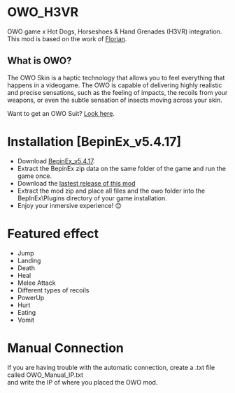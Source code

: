 # OWO_H3VR
OWO game x Hot Dogs, Horseshoes & Hand Grenades (H3VR) integration.
This mod is based on the work of [Florian](https://github.com/floh-bhaptics/H3VR_bhaptics).

## What is OWO?
The OWO Skin is a haptic technology that allows you to feel everything that happens in a videogame. The OWO is capable of delivering highly realistic and precise sensations, such as the feeling of impacts, the recoils from your weapons, or even the subtle sensation of insects moving across your skin.

Want to get an OWO Suit? [Look here](https://owogame.com/shop/).

# Installation [BepinEx_v5.4.17]
- Download [BepinEx_v5.4.17]( https://github.com/BepInEx/BepInEx/releases/tag/v5.4.17).
- Extract the BepinEx zip data on the same folder of the game and run the game once.
- Download the [lastest release of this mod](https://github.com/OWODevelopers/OWO_H3VR/releases/latest)
- Extract the mod zip and place all files and the owo folder into the BepInEx\Plugins directory of your game installation.
- Enjoy your inmersive experience! 😊

# Featured effect
- Jump
- Landing
- Death
- Heal
- Melee Attack
- Different types of recoils
- PowerUp
- Hurt
- Eating
- Vomit

# Manual Connection
If you are having trouble with the automatic connection, create a .txt file called OWO_Manual_IP.txt  
and write the IP of where you placed the OWO mod.

